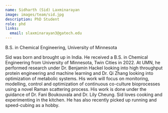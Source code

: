 ```yaml
---
name: Sidharth (Sid) Laxminarayan
image: images/team/sid.jpg
description: PhD Student
role: phd
links:
  email: slaxminarayan3@gatech.edu
---
```


B.S. in Chemical Engineering, University of Minnesota

Sid was born and brought up in India. He received a B.S. in Chemical Engineering from University of Minnesota, Twin Cities in 2022. At UMN, he performed research under Dr. Benjamin Hackel looking into high throughput protein engineering and machine learning and Dr. Qi Zhang looking into optimization of metabolic systems. His work will focus on monitoring, modelling, control and optimization of continuous co-culture bioprocesses using a novel Raman scattering process. His work is done under the guidance of Dr. Fani Boukouvala and Dr. Lily Cheung. Sid loves cooking and experimenting in the kitchen. He has also recently picked up running and speed-cubing as a hobby.


